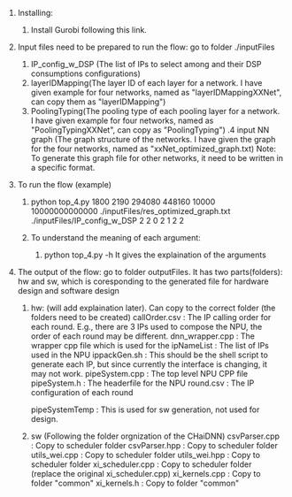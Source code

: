 1. Installing:
    1.  Install Gurobi following this link. 
1. Input files need to be prepared to run the flow:
    go to folder ./inputFiles
    1. IP_config_w_DSP (The list of IPs to select among and their DSP consumptions configurations)
    2. layerIDMapping(The layer ID of each layer for a network. I have given example for four networks, named as "layerIDMappingXXNet", can copy them as "layerIDMapping")
    3. PoolingTyping(The pooling type of each pooling layer for a network. I have given example for four networks, named as "PoolingTypingXXNet", can copy as "PoolingTyping")
    .4 input NN graph (The graph structure of the networks. I have given the graph for the four networks, named as "xxNet_optimized_graph.txt)
        Note: To generate this graph file for other networks, it need to be written in a specific format.

2. To run the flow (example)
    1. python top_4.py 1800 2190 294080 448160 10000 10000000000000 ./inputFiles/res_optimized_graph.txt  ./inputFiles/IP_config_w_DSP 2 2 0 2 1 2 2

    2. To understand the meaning of each argument:
        1. python top_4.py -h
            It gives the explaination of the arguments

3. The output of the flow:
    go to folder outputFiles. It has two parts(folders): hw and sw, which is coresponding to the generated file for hardware design and software design
    1. hw: (will add explaination later). Can copy to the correct folder (the folders need to be created)
        callOrder.csv : The IP calling order for each round. E.g., there are 3 IPs used to compose the NPU, the order of each round may be different.
        dnn_wrapper.cpp : The wrapper cpp file which is used for the 
        ipNameList : The list of IPs used in the NPU
        ippackGen.sh : This should be the shell script to generate each IP, but since currently the interface is changing, it may not work.
        pipeSystem.cpp : The top level NPU CPP file
        pipeSystem.h : The headerfile for the NPU
        round.csv : The IP configuration of each round

        pipeSystemTemp : This is used for sw generation, not used for design.

    2. sw (Following the folder orgnization of the CHaiDNN)
        csvParser.cpp : Copy to scheduler folder
        csvParser.hpp : Copy to scheduler folder
        utils_wei.cpp : Copy to scheduler folder
        utils_wei.hpp : Copy to scheduler folder
        xi_scheduler.cpp : Copy to scheduler folder (replace the original xi_scheduler.cpp)
        xi_kernels.cpp : Copy to folder "common"
        xi_kernels.h :  Copy to folder "common"

